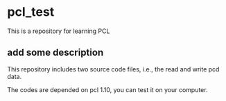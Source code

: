 # pcl_test
This is a repository for learning PCL

## add some description

This repository includes two source code files, i.e., the read and write pcd data.

The codes are depended on pcl 1.10, you can test it on your computer.